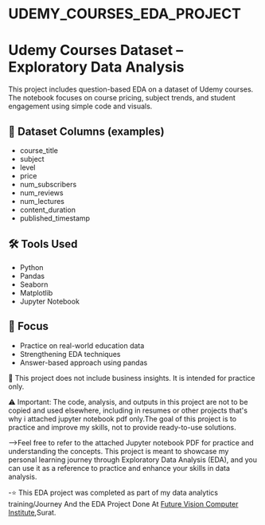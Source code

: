 # UDEMY_COURSES_EDA_PROJECT

# Udemy Courses Dataset – Exploratory Data Analysis

This project includes question-based EDA on a dataset of Udemy courses. The notebook focuses on course pricing, subject trends, and student engagement using simple code and visuals.

## 📌 Dataset Columns (examples)
- course_title
- subject
- level
- price
- num_subscribers
- num_reviews
- num_lectures
- content_duration
- published_timestamp

## 🛠️ Tools Used
- Python
- Pandas
- Seaborn
- Matplotlib
- Jupyter Notebook

## 🎯 Focus
- Practice on real-world education data
- Strengthening EDA techniques
- Answer-based approach using pandas

📎 This project does not include business insights. It is intended for practice only.

⚠️ Important: The code, analysis, and outputs in this project are not to be copied and used elsewhere, including in resumes or other projects that's why i attached jupyter notebook pdf only.The goal of this project is to practice and improve my skills, not to provide ready-to-use solutions.

-->Feel free to refer to the attached Jupyter notebook PDF for practice and understanding the concepts. This project is meant to showcase my personal learning journey through Exploratory Data Analysis (EDA), and you can use it as a reference to practice and enhance your skills in data analysis.

-⭐ This EDA project was completed as part of my data analytics training/Journey And the EDA Project Done At <a href="https://futurevisioncomputers.com/">Future Vision Computer Institute</a>,Surat.
